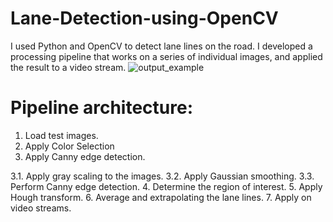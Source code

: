 # Lane-Detection-using-OpenCV
I used Python and OpenCV to detect lane lines on the road. I developed a processing pipeline that works on a series of individual images, and applied the result to a video stream.
![output_example](https://user-images.githubusercontent.com/86313081/126274111-8e1daa84-5983-4e6d-8600-96b09cd6ff05.jpg)

# Pipeline architecture:
1. Load test images.
2. Apply Color Selection
3. Apply Canny edge detection.

 3.1. Apply gray scaling to the images.
 3.2. Apply Gaussian smoothing.
 3.3. Perform Canny edge detection.
4. Determine the region of interest.
5. Apply Hough transform.
6. Average and extrapolating the lane lines.
7. Apply on video streams.
